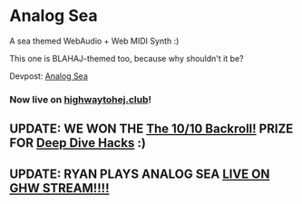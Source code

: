# Analog Sea
A sea themed WebAudio + Web MIDI Synth :)

This one is BLAHAJ-themed too, because why shouldn't it be?

Devpost: [Analog Sea](https://devpost.com/software/sea-bass)

### Now live on [highwaytohej.club](https://highwaytohej.club)!

## UPDATE: WE WON THE [**The 10/10 Backroll!**](https://devpost.com/software/sea-bass) PRIZE FOR [Deep Dive Hacks](https://deepdivehacks.devpost.com/) :)

## UPDATE: RYAN PLAYS ANALOG SEA [LIVE ON GHW STREAM!!!!](https://www.twitch.tv/mlh/clip/DrabEphemeralJackalYouWHY-0sN2hleCaK7yGX1h?)
